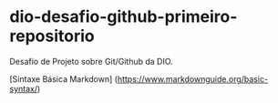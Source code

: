 # dio-desafio-github-primeiro-repositorio
Desafio de Projeto sobre Git/Github da DIO.

[Sintaxe Básica Markdown] (https://www.markdownguide.org/basic-syntax/)
